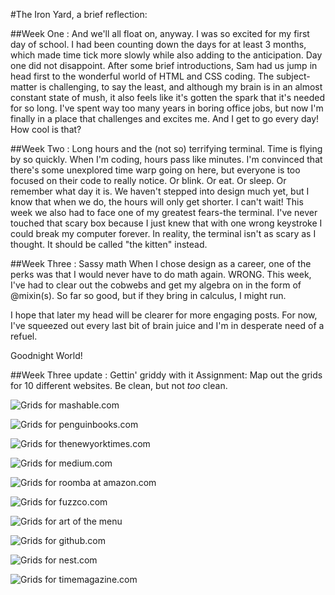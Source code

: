 #The Iron Yard, a brief reflection:

##Week One : And we'll all float on, anyway. 
I was so excited for my first day of school. I had been counting down the days for at least 3 months, which made time tick more slowly while also adding to the anticipation. Day one did not disappoint. After some brief introductions, Sam had us jump in head first to the wonderful world of HTML and CSS coding. The subject-matter is challenging, to say the least, and although my brain is in an almost constant state of mush, it also feels like it's gotten the spark that it's needed for so long. I've spent way too many years in boring office jobs, but now I'm finally in a place that challenges and excites me. And I get to go every day! How cool is that? 

##Week Two : Long hours and the (not so) terrifying terminal.
Time is flying by so quickly. When I'm coding, hours pass like minutes. I'm convinced that there's some unexplored time warp going on here, but everyone is too focused on their code to really notice. Or blink. Or eat. Or sleep. Or remember what day it is. We haven't stepped into design much yet, but I know that when we do, the hours will only get shorter. I can't wait! 
This week we also had to face one of my greatest fears-the terminal. I've never touched that scary box because I just knew that with one wrong keystroke I could break my computer forever. In reality, the terminal isn't as scary as I thought. It should be called "the kitten" instead. 

##Week Three : Sassy math
When I chose design as a career, one of the perks was that I would never have to do math again. WRONG. This week, I've had to clear out the cobwebs and get my algebra on in the form of @mixin(s). So far so good, but if they bring in calculus, I might run. 

I hope that later my head will be clearer for more engaging posts. For now, I've squeezed out every last bit of brain juice and I'm in desperate need of a refuel. 

Goodnight World! 

##Week Three update : Gettin' griddy with it 
Assignment: Map out the grids for 10 different websites. Be clean, but not _too_ clean. 

![Grids for mashable.com](images/mashable.jpg "mashable.com")

![Grids for penguinbooks.com](images/penguin.jpg "penguinbooks.com")

![Grids for thenewyorktimes.com](images/the_ny_times.jpg "thenewyorktimes.com")

![Grids for medium.com](images/medium.jpg "medium.com")

![Grids for roomba at amazon.com](images/roomba.jpg "roomba at amazon.com")

![Grids for fuzzco.com](images/fuzzco.jpg "fuzzco.com - work page")

![Grids for art of the menu](images/art_of_the_menu.jpg "art of the menu")

![Grids for github.com](images/github.jpg "github/andreastclair.com")

![Grids for nest.com](images/nest.jpg "nest.com")

![Grids for timemagazine.com](images/time.jpg "time.com")

